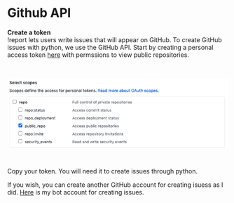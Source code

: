 <h1>Github API</h1>
<strong>Create a token</strong><br>
!report lets users write issues that will appear on GitHub. To create GitHub issues with python, we use the GitHub API. Start by creating a personal access token <a href="https://github.com/settings/tokens/new">here</a> with permssions to view public repositories.

<br><div align="center">
<img src="README images/GitHubAPITokenScopes.png" style="vertical-align:middle"/>
</div><br>

Copy your token. You will need it to create issues through python.<p>If you wish, you can create another GitHub account for creating isuess as I did. <a href="https://github.com/Discord-User">Here</a> is my bot account for creating issues.</p>
